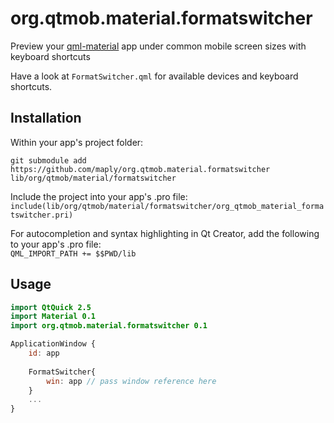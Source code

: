 # org.qtmob.material.formatswitcher
Preview your [qml-material](https://github.com/papyros/qml-material) app under common mobile screen sizes with keyboard shortcuts  

Have a look at `FormatSwitcher.qml` for available devices and keyboard shortcuts.

## Installation

Within your app's project folder:

`git submodule add https://github.com/maply/org.qtmob.material.formatswitcher lib/org/qtmob/material/formatswitcher`

Include the project into your app's .pro file:  
`include(lib/org/qtmob/material/formatswitcher/org_qtmob_material_formatswitcher.pri)`

For autocompletion and syntax highlighting in Qt Creator, add the following to your app's .pro file:  
`QML_IMPORT_PATH += $$PWD/lib`

## Usage

```qml
import QtQuick 2.5
import Material 0.1
import org.qtmob.material.formatswitcher 0.1

ApplicationWindow {
    id: app
    
    FormatSwitcher{
        win: app // pass window reference here
    }
    ...
}
```
